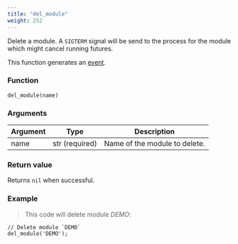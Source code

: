 ```yaml
---
title: "del_module"
weight: 252
---
```


Delete a module. A `SIGTERM` signal will be send to the process for the module which might cancel running futures.

This function generates an [event](../../overview/events).

### Function

`del_module(name)`

### Arguments

Argument | Type | Description
-------- | ---- | -----------
name | str (required) | Name of the module to delete.

### Return value

Returns `nil` when successful.

### Example

> This code will delete module *DEMO*:

```thingsdb,syntax_only,@t
// Delete module `DEMO`
del_module('DEMO');
```
